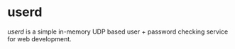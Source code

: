 userd
========

*userd* is a simple in-memory UDP based user + password checking service for
 web development.  
